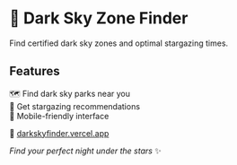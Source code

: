 # 🌌 Dark Sky Zone Finder

Find certified dark sky zones and optimal stargazing times.

## Features

🗺️ Find dark sky parks near you  
🌙 Get stargazing recommendations  
📱 Mobile-friendly interface  

🔗 [darkskyfinder.vercel.app](https://darkskyfinder.vercel.app)


*Find your perfect night under the stars* ✨

